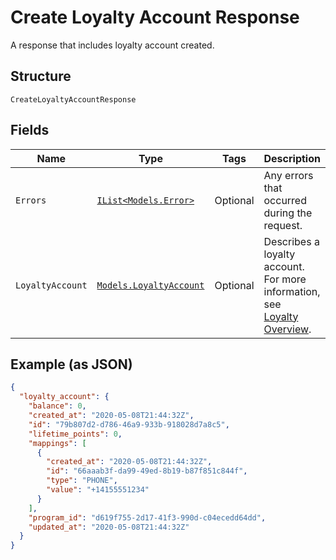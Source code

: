 
# Create Loyalty Account Response

A response that includes loyalty account created.

## Structure

`CreateLoyaltyAccountResponse`

## Fields

| Name | Type | Tags | Description |
|  --- | --- | --- | --- |
| `Errors` | [`IList<Models.Error>`](/doc/models/error.md) | Optional | Any errors that occurred during the request. |
| `LoyaltyAccount` | [`Models.LoyaltyAccount`](/doc/models/loyalty-account.md) | Optional | Describes a loyalty account. For more information, see<br>[Loyalty Overview](https://developer.squareup.com/docs/docs/loyalty/overview). |

## Example (as JSON)

```json
{
  "loyalty_account": {
    "balance": 0,
    "created_at": "2020-05-08T21:44:32Z",
    "id": "79b807d2-d786-46a9-933b-918028d7a8c5",
    "lifetime_points": 0,
    "mappings": [
      {
        "created_at": "2020-05-08T21:44:32Z",
        "id": "66aaab3f-da99-49ed-8b19-b87f851c844f",
        "type": "PHONE",
        "value": "+14155551234"
      }
    ],
    "program_id": "d619f755-2d17-41f3-990d-c04ecedd64dd",
    "updated_at": "2020-05-08T21:44:32Z"
  }
}
```

